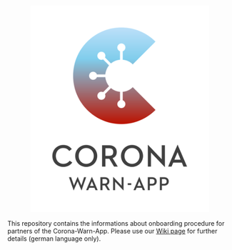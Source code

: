 <p align="center">
 <a href="https://www.coronawarn.app/en/"><img src="https://raw.githubusercontent.com/corona-warn-app/cwa-documentation/master/images/CWA_title.png" width="400"></a>
</p>

This repository contains the informations about onboarding procedure for partners of the Corona-Warn-App. Please use our [Wiki page](https://github.com/corona-warn-app/cwa-quicktest-onboarding/wiki) for further details (german language only).

